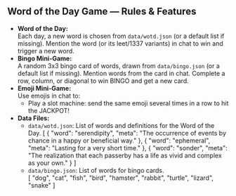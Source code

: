 ## Word of the Day Game — Rules & Features

- **Word of the Day:**  
  Each day, a new word is chosen from `data/wotd.json` (or a default list if missing). Mention the word (or its leet/1337 variants) in chat to win and trigger a new word.
- **Bingo Mini-Game:**  
  A random 3x3 bingo card of words, drawn from `data/bingo.json` (or a default list if missing). Mention words from the card in chat. Complete a row, column, or diagonal to win BINGO and get a new card.
- **Emoji Mini-Game:**  
  Use emojis in chat to:
  - Play a slot machine: send the same emoji several times in a row to hit the JACKPOT!
- **Data Files:**
  - `data/wotd.json`: List of words and definitions for the Word of the Day.
[
  {
    "word": "serendipity",
    "meta": "The occurrence of events by chance in a happy or beneficial way."
  },
  {
    "word": "ephemeral",
    "meta": "Lasting for a very short time."
  },
  {
    "word": "sonder",
    "meta": "The realization that each passerby has a life as vivid and complex as your own."
  }
]
  - `data/bingo.json`: List of words for bingo cards.  
[
  "dog",
  "cat",
  "fish",
  "bird",
  "hamster",
  "rabbit",
  "turtle",
  "lizard",
  "snake"
]